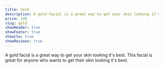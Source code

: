 ```yaml
---
title: Gold
description: A gold facial is a great way to get your skin looking it's best. This facial is great for anyone who wants to get their skin looking it's best.
price: 140
slug: gold
showHeader: true
showFooter: true
showCta: true
showReviews: true
---
```


A gold facial is a great way to get your skin looking it's best. This facial is great for anyone who wants to get their skin looking it's best.
